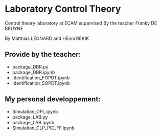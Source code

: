 # Laboratory Control Theory
 Control theory laboratory at ECAM supervised By the teacher Franky DE BRUYNE
 
 By Matthias LEONARD and HEnni REKIK
 
 ## Provide by the teacher:
  - package_DBR.py
  - package_DBR.ipynb
  - Identification_FOPDT.ipynb
  - Identification_SOPDT.ipynb
  
 ## My personal developpement:
  - Simulation_OPL.ipynb
  - package_LAB.py
  - package_LAB.ipynb
  - Simulation_CLP_PID_FF.ipynb
  
  
